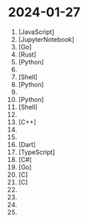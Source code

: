 # 2024-01-27

1. [](https://github.comundefined "Script to get your site indexed on Google in less than 48 hours") [JavaScript]
2. [](https://github.comundefined "Course to get into Large Language Models (LLMs) with roadmaps and Colab notebooks.") [JupyterNotebook]
3. [](https://github.comundefined "Get up and running with Llama 2, Mistral, and other large language models locally.") [Go]
4. [](https://github.comundefined "Code at the speed of thought – Zed is a high-performance, multiplayer code editor from the creators of Atom and Tree-sitter.") [Rust]
5. [](https://github.comundefined "Linux, Jenkins, AWS, SRE, Prometheus, Docker, Python, Ansible, Git, Kubernetes, Terraform, OpenStack, SQL, NoSQL, Azure, GCP, DNS, Elastic, Network, Virtualization. DevOps Interview Questions") [Python]
6. [](https://github.comundefined "Explain complex systems using visuals and simple terms. Help you prepare for system design interviews.") 
7. [](https://github.comundefined "Papers from the computer science community to read and discuss.") [Shell]
8. [](https://github.comundefined "Mastering Text-to-Image Diffusion: Recaptioning, Planning, and Generating with Multimodal LLMs (PRG)") [Python]
9. [](https://github.comundefined "Modern C++ Programming Course (C++11/14/17/20)") 
10. [](https://github.comundefined "Generative AI reference workflows optimized for accelerated infrastructure and microservice architecture.") [Python]
11. [](https://github.comundefined "A Docker Container to easily run a Palworld dedicated server.") [Shell]
12. [](https://github.comundefined "The Patterns of Scalable, Reliable, and Performant Large-Scale Systems") 
13. [](https://github.comundefined "") [C++]
14. [](https://github.comundefined "A list of Free Software network services and web applications which can be hosted on your own servers") 
15. [](https://github.comundefined "Publicly shared solutions to Coding Challenges") 
16. [](https://github.comundefined "Multi-platform auto-proxy client, supporting Sing-box, X-ray, TUIC, Hysteria, Reality, Trojan, SSH etc. It’s an open-source, secure and ad-free.") [Dart]
17. [](https://github.comundefined "💯 Curated coding interview preparation materials for busy software engineers") [TypeScript]
18. [](https://github.comundefined "Provides an efficient allocation free async/await integration for Unity.") [C#]
19. [](https://github.comundefined "Navigate the CVE jungle with ease.") [Go]
20. [](https://github.comundefined "安卓电视直播软件，内置直播源") [C]
21. [](https://github.comundefined "A massively spiffy yet delicately unobtrusive compression library.") [C]
22. [](https://github.comundefined "📺 Discover the latest machine learning / AI courses on YouTube.") 
23. [](https://github.comundefined "A collection of inspiring lists, manuals, cheatsheets, blogs, hacks, one-liners, cli/web tools and more.") 
24. [](https://github.comundefined "Repository to learn Azure from Zero. This repository covers the complete Azure fundamentals required for a DevOps Engineer.") 
25. [](https://github.comundefined "Collection of Summer 2024 tech internships!") 
